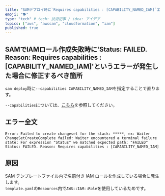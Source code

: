 ```yaml
---
title: "SAMデプロイ時に`Requires capabilities : [CAPABILITY_NAMED_IAM]`エラーが発生した場合"
emoji: "🐕"
type: "tech" # tech: 技術記事 / idea: アイデア
topics: ["aws", "awssam", "cloudformation", "iam"]
published: true
---
```


## SAMでIAMロール作成失敗時に'Status: FAILED. Reason: Requires capabilities : [CAPABILITY_NAMED_IAM]'というエラーが発生した場合に修正するべき箇所

`sam deploy`時に`--capabilities CAPABILITY_NAMED_IAM`を指定することで直ります。  

`--capabilities`については、[こちら](https://docs.aws.amazon.com/ja_jp/AWSCloudFormation/latest/UserGuide/using-iam-template.html#using-iam-capabilities)を参照してください。  

## エラー全文

```error
Error: Failed to create changeset for the stack: *****, ex: Waiter ChangeSetCreateComplete failed: Waiter encountered a terminal failure state: For expression "Status" we matched expected path: "FAILED" Status: FAILED. Reason: Requires capabilities : [CAPABILITY_NAMED_IAM]
```

## 原因

SAM テンプレートファイル内で名前付き IAM ロールを作成している場合に発生します。  
`template.yaml`の`Resources`内で`AWS::IAM::Role`を使用しているためです。  
